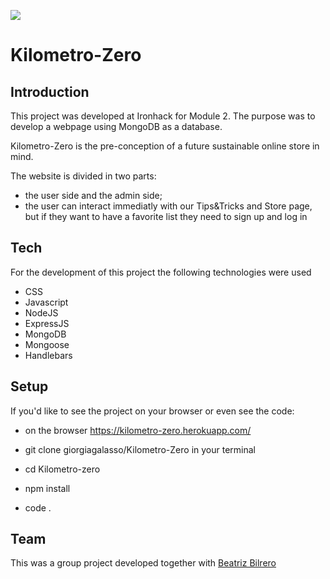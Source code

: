 ![](http://i.imgur.com/1QgrNNw.png)

# Kilometro-Zero

## Introduction

This project was developed at Ironhack for Module 2. The purpose was to develop a webpage using MongoDB as a database.

Kilometro-Zero is the pre-conception of a future sustainable online store in mind.

The website is divided in two parts:
- the user side and the admin side;
- the user can interact immediatly with our Tips&Tricks and Store page, but if they want to have a favorite list they need to sign up and log in

## Tech

For the development of this project the following technologies were used

- CSS
- Javascript
- NodeJS
- ExpressJS
- MongoDB
- Mongoose
- Handlebars

## Setup

If you'd like to see the project on your browser or even see the code:

- on the browser https://kilometro-zero.herokuapp.com/

- git clone giorgiagalasso/Kilometro-Zero in your terminal
- cd Kilometro-zero
- npm install
- code .

## Team

This was a group project developed together with [Beatriz Bilrero](https://github.com/BeatrizJB)